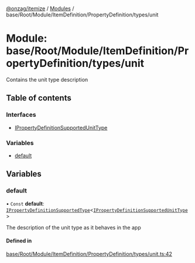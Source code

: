 [@onzag/itemize](../README.md) / [Modules](../modules.md) / base/Root/Module/ItemDefinition/PropertyDefinition/types/unit

# Module: base/Root/Module/ItemDefinition/PropertyDefinition/types/unit

Contains the unit type description

## Table of contents

### Interfaces

- [IPropertyDefinitionSupportedUnitType](../interfaces/base_Root_Module_ItemDefinition_PropertyDefinition_types_unit.IPropertyDefinitionSupportedUnitType.md)

### Variables

- [default](base_Root_Module_ItemDefinition_PropertyDefinition_types_unit.md#default)

## Variables

### default

• `Const` **default**: [`IPropertyDefinitionSupportedType`](../interfaces/base_Root_Module_ItemDefinition_PropertyDefinition_types.IPropertyDefinitionSupportedType.md)\<[`IPropertyDefinitionSupportedUnitType`](../interfaces/base_Root_Module_ItemDefinition_PropertyDefinition_types_unit.IPropertyDefinitionSupportedUnitType.md)\>

The description of the unit type as it behaves in the app

#### Defined in

[base/Root/Module/ItemDefinition/PropertyDefinition/types/unit.ts:42](https://github.com/onzag/itemize/blob/59702dd5/base/Root/Module/ItemDefinition/PropertyDefinition/types/unit.ts#L42)
